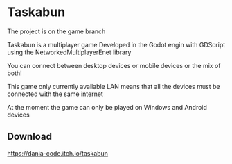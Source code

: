 # Taskabun

The project is on the game branch

Taskabun is a multiplayer game Developed in the Godot engin with GDScript using the NetworkedMultiplayerEnet library

You can connect between desktop devices or mobile devices or the mix of both!

This game only currently available LAN means that all the devices must be connected with the same internet 

At the moment the game can only be played on Windows and Android devices

## Download

https://dania-code.itch.io/taskabun
